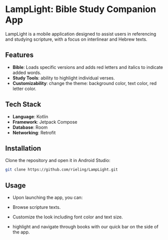 # LampLight: Bible Study Companion App

LampLight is a mobile application designed to assist users in referencing and studying scripture, with a focus on interlinear and Hebrew texts.

## Features

- **Bible**: Loads specific versions and adds red letters and italics to indicate added words.
- **Study Tools**: ability to highlight individual verses.
- **Customizability**: change the theme: background color, text color, red letter color.

## Tech Stack

- **Language**: Kotlin
- **Framework**: Jetpack Compose
- **Database**: Room
- **Networking**: Retrofit

## Installation

Clone the repository and open it in Android Studio:

```bash
git clone https://github.com/rieling/LampLight.git
```
## Usage

- Upon launching the app, you can:

- Browse scripture texts.

- Customize the look including font color and text size.

- highlight and navigate through books with our quick bar on the side of the app.
